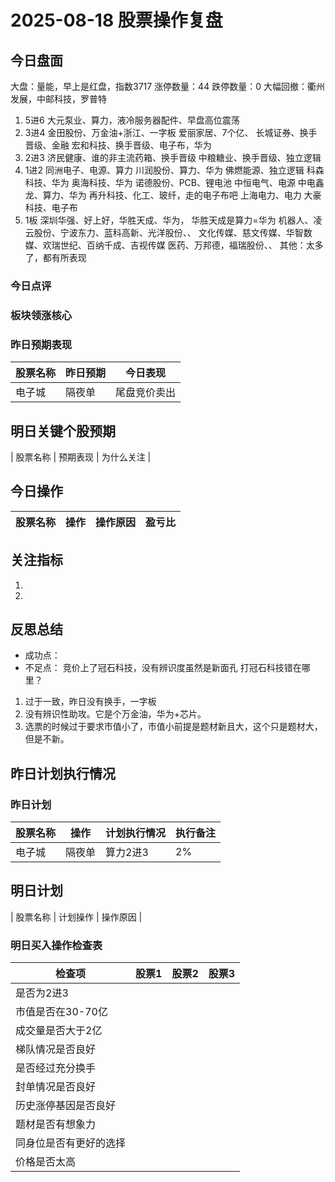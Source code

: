 # 2025-08-18 股票操作复盘

## 今日盘面
大盘：量能，早上是红盘，指数3717
涨停数量：44
跌停数量：0
大幅回撤：衢州发展，中邮科技，罗普特

1. 5进6
大元泵业、算力，液冷服务器配件、早盘高位震荡
2. 3进4
金田股份、万金油+浙江、一字板
爱丽家居、7个亿、
长城证券、换手晋级、金融
宏和科技、换手晋级、电子布，华为
3. 2进3
济民健康、谁的非主流药箱、换手晋级
中粮糖业、换手晋级、独立逻辑
4. 1进2
同洲电子、电源、算力
川润股份、算力、华为
佛燃能源、独立逻辑
科森科技、华为
奥海科技、华为
诺德股份、PCB、锂电池
中恒电气、电源
中电鑫龙、算力、华为
再升科技、化工、玻纤，走的电子布吧
上海电力、电力
大豪科技、电子布
5. 1板
深圳华强、好上好，华胜天成、华为， 华胜天成是算力=华为
机器人、凌云股份、宁波东力、蓝科高新、光洋股份、、
文化传媒、慈文传媒、华智数媒、欢瑞世纪、百纳千成、吉视传媒
医药、万邦德，福瑞股份、、
其他：太多了，都有所表现


### 今日点评

### 板块领涨核心

### 昨日预期表现

| 股票名称 | 昨日预期 | 今日表现 |
|---------|----------|----------|
| 电子城 | 隔夜单 | 尾盘竞价卖出 |

## 明日关键个股预期
| 股票名称 | 预期表现 | 为什么关注 |

## 今日操作

| 股票名称 | 操作 | 操作原因 | 盈亏比 |
|---------|------|----------|--------|

## 关注指标
1. 
2. 

## 反思总结
- 成功点：
- 不足点：
竞价上了冠石科技，没有辨识度虽然是新面孔
打冠石科技错在哪里？
1. 过于一致，昨日没有换手，一字板
2. 没有辨识性助攻。它是个万金油，华为+芯片。
3. 选票的时候过于要求市值小了，市值小前提是题材新且大，这个只是题材大，但是不新。



## 昨日计划执行情况
### 昨日计划

| 股票名称 | 操作 | 计划执行情况 | 执行备注 |
|---------|------|--------------|----------|
| 电子城 | 隔夜单 | 算力2进3 | 2% |

## 明日计划
| 股票名称 | 计划操作 | 操作原因 |

### 明日买入操作检查表

| 检查项 | 股票1 | 股票2 | 股票3 |
|--------|-------|-------|-------|
| 是否为2进3 |       |       |       |
| 市值是否在30-70亿 |       |       |       |
| 成交量是否大于2亿 |       |       |       |
| 梯队情况是否良好 |       |       |       |
| 是否经过充分换手 |       |       |       |
| 封单情况是否良好 |       |       |       |
| 历史涨停基因是否良好 |       |       |       |
| 题材是否有想象力 |       |       |       |
| 同身位是否有更好的选择 |       |       |       |
| 价格是否太高 |       |       |       |
